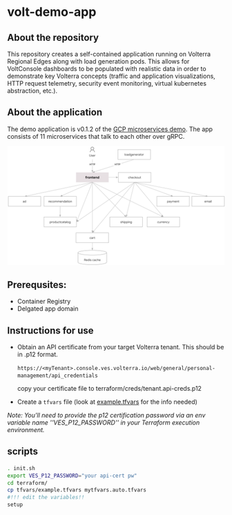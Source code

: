 # volt-demo-app

## About the repository

This repository creates a self-contained application running on Volterra Regional Edges
along with load generation pods. This allows for VoltConsole dashboards to be populated with
realistic data in order to demonstrate key Volterra concepts (traffic and application visualizations,
HTTP request telemetry, security event monitoring, virtual kubernetes abstraction, etc.).

## About the application

The demo application is v0.1.2 of the [GCP microservices demo](https://github.com/GoogleCloudPlatform/microservices-demo).
The app consists of 11 microservices that talk to each other over gRPC.

![demo arch](https://github.com/GoogleCloudPlatform/microservices-demo/blob/master/docs/img/architecture-diagram.png)


## Prerequsites:
  - Container Registry
  - Delgated app domain

## Instructions for use

- Obtain an API certificate from your target Volterra tenant. This should be in .p12 format.

  `https://<myTenant>.console.ves.volterra.io/web/general/personal-management/api_credentials`

   copy your certificate file to terraform/creds/tenant.api-creds.p12
- Create a ``tfvars`` file (look at [example.tfvars](terraform/tfvars/example.tfvars) for the info needed)

*Note: You'll need to provide the p12 certification password via an env variable name ''VES_P12_PASSWORD'' in your Terraform execution environment.*


## scripts

```bash
. init.sh
export VES_P12_PASSWORD="your api-cert pw"
cd terraform/
cp tfvars/example.tfvars mytfvars.auto.tfvars
#!!! edit the variables!!
setup
```
